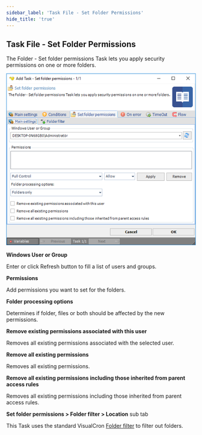 ```yaml
---
sidebar_label: 'Task File - Set Folder Permissions'
hide_title: 'true'
---
```


## Task File - Set Folder Permissions

The Folder - Set folder permissions Task lets you apply security permissions on one or more folders.

![](../../../static/img/taskfilesetfolderpermissions.png)

**Windows User or Group**

Enter or click Refresh button to fill a list of users and groups.
 
**Permissions**

Add permissions you want to set for the folders.
 
**Folder processing options**

Determines if folder, files or both should be affected by the new permissions.
 
**Remove existing permissions associated with this user**

Removes all existing permissions associated with the selected user.
 
**Remove all existing permissions**

Removes all existing permissions.
 
**Remove all existing permissions including those inherited from parent access rules**

Removes all existing permissions including those inherited from parent access rules.
 
**Set folder permissions > Folder filter > Location** sub tab

This Task uses the standard VisualCron [Folder filter](job-tasks-folder-filter) to filter out folders.